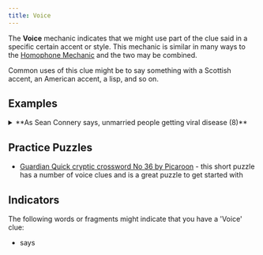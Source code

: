 ```yaml
---
title: Voice
---
```


The **Voice** mechanic indicates that we might use part of the clue said in a specific certain accent or style. This mechanic is similar in many ways to the [Homophone Mechanic](./homophones.md) and the two may be combined.

Common uses of this clue might be to say something with a Scottish accent, an American accent, a lisp, and so on.

## Examples

<details>
  <summary>**As Sean Connery says, unmarried people getting viral disease (8)**</summary>

  Answer: **shingles**

  In this case if Sean Connery was to say "unmarried people", he might say "singles". In a Scottish accent, this could be said as "shingles" - which gives the straight-part and solution **shingles** (a viral disease).
  
  - _As Sean Connery says_: suggests a **voice** mechanic, using a Scottish Accent.
  - _unmarried people_: the part of the clue we 'voice' in a Scottish Accent - **singles** (unmarried people) is voiced as **shingles**.
  - _getting viral disease_: 'getting' suggest what follows is our answer, and the straight part is **viral disease** - or **shingles**.
</details>


## Practice Puzzles

- [Guardian Quick cryptic crossword No 36 by Picaroon](https://www.theguardian.com/crosswords/quick-cryptic/36) - this short puzzle has a number of voice clues and is a great puzzle to get started with

## Indicators

The following words or fragments might indicate that you have a 'Voice' clue:

- says
